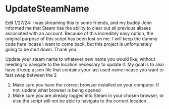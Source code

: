 # UpdateSteamName
Edit 1/27/24: I was streaming this to some friends, and my buddy John informed me that Steam has the ability to clear out all previous aliases associated with an account. Because of this incredibly easy option, the original purpose of this script has been lost on me. I will keep the dummy code here incase I want to come back, but this project is unfortunately going to be shut down. Thank you

Update your steam name to whatever new name you would like, without needing to navigate to the location necessary to update it. My goal is to also have it keep a json file that contains your last used name incase you want to fast swap between the 2

1. Make sure you have the correct browser installed on your computer. If not, update what browser is being opened
2. Make sure you are already logged into Steam in your chosen browser, or else the script will not be able to navigate to the correct location
